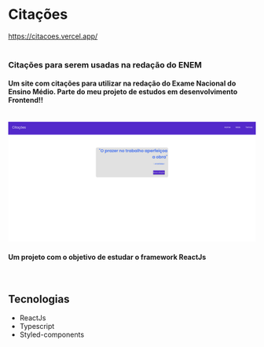 # Citações 

https://citacoes.vercel.app/
<a href="https://citacoes.vercel.app/"></a> <br><br>

### Citações para serem usadas na redação do ENEM

#### Um site com citações para utilizar na redação do Exame Nacional do Ensino Médio.  Parte do meu projeto de estudos em desenvolvimento Frontend!! <br><br>
![Home page do site](src/assets/image/page.jpg "Home Page")
#### Um projeto com o objetivo de estudar o framework ReactJs
<br>

## Tecnologias


- ReactJs
- Typescript
- Styled-components


  
